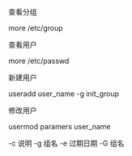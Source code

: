 查看分组

more /etc/group

查看用户

more /etc/passwd

新建用户

useradd user_name -g init_group

修改用户

usermod paramers user_name

-c 说明
-g 组名
-e 过期日期
-G 组名 

